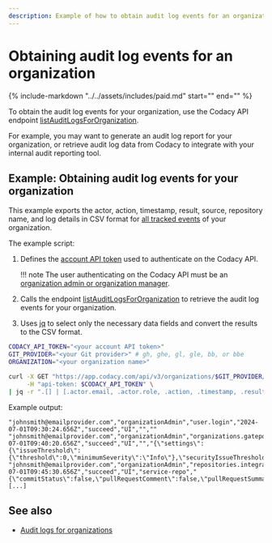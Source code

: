```yaml
---
description: Example of how to obtain audit log events for an organization using the Codacy API endpoint listAuditLogsForOrganization.
---
```


# Obtaining audit log events for an organization

{%
    include-markdown "../../assets/includes/paid.md"
    start="<!--paid-feature-business-start-->"
    end="<!--paid-feature-business-end-->"
%}

To obtain the audit log events for your organization, use the Codacy API endpoint [<span class="skip-vale">listAuditLogsForOrganization</span>](https://api.codacy.com/api/api-docs#listauditlogsfororganization).

For example, you may want to generate an audit log report for your organization, or retrieve audit log data from Codacy to integrate with your internal audit reporting tool.

## Example: Obtaining audit log events for your organization

This example exports the actor, action, timestamp, result, source, repository name, and log details in CSV format for [all tracked events](../../organizations/audit-logs-for-organizations.md) of your organization.

The example script:

1.  Defines the [account API token](../api-tokens.md#account-api-tokens) used to authenticate on the Codacy API.

    !!! note
        The user authenticating on the Codacy API must be an [organization admin or organization manager](../../organizations/roles-and-permissions-for-organizations.md).

1.  Calls the endpoint [<span class="skip-vale">listAuditLogsForOrganization</span>](https://api.codacy.com/api/api-docs#listauditlogsfororganization) to retrieve the audit log events for your organization.
1.  Uses [jq](https://github.com/stedolan/jq) to select only the necessary data fields and convert the results to the CSV format.

```bash
CODACY_API_TOKEN="<your account API token>"
GIT_PROVIDER="<your Git provider>" # gh, ghe, gl, gle, bb, or bbe
ORGANIZATION="<your organization name>"

curl -X GET "https://app.codacy.com/api/v3/organizations/$GIT_PROVIDER/$ORGANIZATION/audit" \
     -H "api-token: $CODACY_API_TOKEN" \
| jq -r ".[] | [.actor.email, .actor.role, .action, .timestamp, .result, .source, .repositoryName, .details] | @csv"
```

Example output:

```text
"johnsmith@emailprovider.com","organizationAdmin","user.login","2024-07-01T09:30:24.656Z","succeed","UI","",""
"johnsmith@emailprovider.com","organizationAdmin","organizations.gatepolicies.update","2024-07-01T09:40:20.656Z","succeed","UI","","{\"settings\":{\"issueThreshold\":{\"threshold\":0,\"minimumSeverity\":\"Info\"},\"securityIssueThreshold\":1,\"duplicationThreshold\":1,\"complexityThreshold\":20}}"
"johnsmith@emailprovider.com","organizationAdmin","repositories.integrations.providersettings.update","2024-07-01T09:45:30.656Z","succeed","UI","service-repo","{\"commitStatus\":false,\"pullRequestComment\":false,\"pullRequestSummary\":false,\"aiEnhancedComments\":false,\"coverageSummary\":false,\"suggestions\":true}"
[...]
```

## See also

-   [Audit logs for organizations](../../organizations/audit-logs-for-organizations.md)
